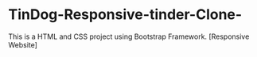 # TinDog-Responsive-tinder-Clone-
This is a HTML and CSS project using Bootstrap Framework. [Responsive Website]
